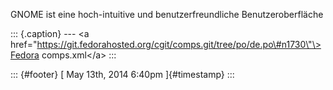 GNOME ist eine hoch-intuitive und benutzerfreundliche Benutzeroberfläche

::: {.caption}
--- \<a
href=\"https://git.fedorahosted.org/cgit/comps.git/tree/po/de.po\#n1730\"\>Fedora
comps.xml\</a\>
:::

::: {#footer}
[ May 13th, 2014 6:40pm ]{#timestamp}
:::

